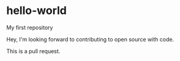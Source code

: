 # hello-world
My first repository

Hey, I'm looking forward to contributing to open source with code.

This is a pull request.
